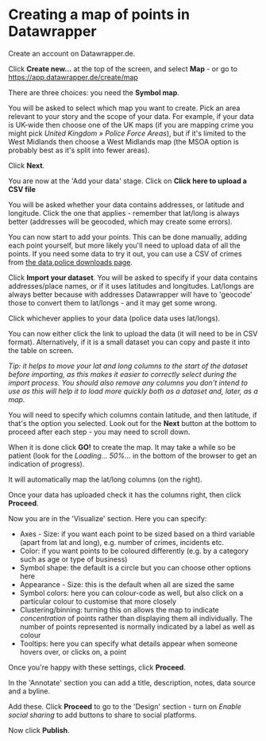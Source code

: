 # Creating a map of points in Datawrapper

Create an account on Datawrapper.de.

Click **Create new...** at the top of the screen, and select **Map** - or go to https://app.datawrapper.de/create/map

There are three choices: you need the **Symbol map**.

You will be asked to select which map you want to create. Pick an area relevant to your story and the scope of your data. For example, if your data is UK-wide then choose one of the UK maps (if you are mapping crime you might pick *United Kingdom » Police Force Areas*), but if it's limited to the West Midlands then choose a West Midlands map (the MSOA option is probably best as it's split into fewer areas). 

Click **Next**.

You are now at the 'Add your data' stage. Click on **Click here to upload a CSV file**

You will be asked whether your data contains addresses, or latitude and longitude. Click the one that applies - remember that lat/long is always better (addresses will be geocoded, which may create some errors).

You can now start to add your points. This can be done manually, adding each point yourself, but more likely you'll need to upload data of all the points. If you need some data to try it out, you can use a CSV of crimes from [the data.police downloads page](https://data.police.uk/data/).

Click **Import your dataset**. You will be asked to specify if your data contains addresses/place names, or if it uses latitudes and longitudes. Lat/longs are always better because with addresses Datawrapper will have to 'geocode' those to convert them to lat/longs - and it may get some wrong.

Click whichever applies to your data (police data uses lat/longs).

You can now either click the link to upload the data (it will need to be in CSV format). Alternatively, if it is a small dataset you can copy and paste it into the table on screen.

*Tip: it helps to move your lat and long columns to the start of the dataset before importing, as this makes it easier to correctly select during the import process. You should also remove any columns you don't intend to use as this will help it to load more quickly both as a dataset and, later, as a map.*

You will need to specify which columns contain latitude, and then latitude, if that's the option you selected. Look out for the **Next** button at the bottom to proceed after each step - you may need to scroll down.

When it is done click **GO!** to create the map. It may take a while so be patient (look for the *Loading... 50%...* in the bottom of the browser to get an indication of progress).

It will automatically map the lat/long columns (on the right).

Once your data has uploaded check it has the columns right, then click **Proceed**.

Now you are in the 'Visualize' section. Here you can specify:

* Axes - Size: if you want each point to be sized based on a third variable (apart from lat and long), e.g. number of crimes, incidents etc.
* Color: if you want points to be coloured differently (e.g. by a category such as age or type of business)
* Symbol shape: the default is a circle but you can choose other options here
* Appearance - Size: this is the default when all are sized the same
* Symbol colors: here you can colour-code as well, but also click on a particular colour to customise that more closely
* Clustering/binning: turning this on allows the map to indicate *concentration* of points rather than displaying them all individually. The number of points represented is normally indicated by a label as well as colour
* Tooltips: here you can specify what details appear when someone hovers over, or clicks on, a point

Once you're happy with these settings, click **Proceed**.

In the 'Annotate' section you can add a title, description, notes, data source and a byline.

Add these. Click **Proceed** to go to the 'Design' section - turn on *Enable social sharing* to add buttons to share to social platforms.

Now click **Publish**.
